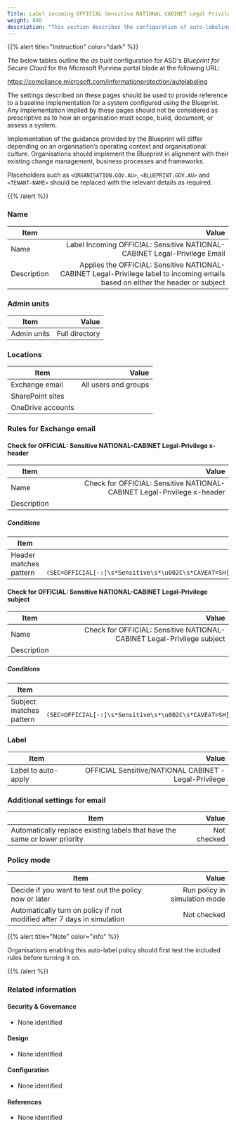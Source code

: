 ```yaml
---
Title: Label incoming OFFICIAL Sensitive NATIONAL CABINET Legal Privilege email
weight: 040
description: "This section describes the configuration of auto-labeling within Microsoft Purview associated with systems built according to guidance in ASD's Blueprint for Secure Cloud."
---
```


{{% alert title="Instruction" color="dark" %}}
 
The below tables outline the *as built* configuration for ASD's *Blueprint for Secure Cloud* for the Microsoft Purview portal blade at the following URL: 
 
https://compliance.microsoft.com/informationprotection/autolabeling
 
The settings described on these pages should be used to provide reference to a baseline implementation for a system configured using the Blueprint. Any implementation implied by these pages should not be considered as prescriptive as to how an organisation must scope, build, document, or assess a system.

Implementation of the guidance provided by the Blueprint will differ depending on an organisation’s operating context and organisational culture. Organisations should implement the Blueprint in alignment with their existing change management, business processes and frameworks.

Placeholders such as `<ORGANISATION.GOV.AU>`, `<BLUEPRINT.GOV.AU>` and `<TENANT-NAME>` should be replaced with the relevant details as required.
 
{{% /alert %}}

### Name

| Item        |                                                                                                                           Value |
| ----------- | ------------------------------------------------------------------------------------------------------------------------------: |
| Name        |                                                       Label Incoming OFFICIAL: Sensitive NATIONAL-CABINET Legal-Privilege Email |
| Description | Applies the OFFICIAL: Sensitive NATIONAL-CABINET Legal-Privilege label to incoming emails based on either the header or subject |

### Admin units

| Item        |          Value |
| ----------- | -------------: |
| Admin units | Full directory |

### Locations

| Item              |                Value |
| ----------------- | -------------------: |
| Exchange email    | All users and groups |
| SharePoint sites  |                      |
| OneDrive accounts |                      |

### Rules for Exchange email

#### Check for OFFICIAL: Sensitive NATIONAL-CABINET Legal-Privilege x-header

| Item        |                                                                   Value |
| ----------- | ----------------------------------------------------------------------: |
| Name        | Check for OFFICIAL: Sensitive NATIONAL-CABINET Legal-Privilege x-header |
| Description |                                                                         |

##### Conditions

| Item                   |                                                                                                                                                                                  Value |
| ---------------------- | -------------------------------------------------------------------------------------------------------------------------------------------------------------------------------------: |
| Header matches pattern | Header name: `X-Protective-Marking`<br>Regular expression: `(?im)(SEC=OFFICIAL[-:]\s*Sensitive\s*\u002C\s*CAVEAT=SH[-:]\s*National[\s-]Cabinet\s*\u002C\s*ACCESS=Legal[\s-]Privilege)` |


#### Check for OFFICIAL: Sensitive NATIONAL-CABINET Legal-Privilege subject

| Item        |                                                                  Value |
| ----------- | ---------------------------------------------------------------------: |
| Name        | Check for OFFICIAL: Sensitive NATIONAL-CABINET Legal-Privilege subject |
| Description |                                                                        |

##### Conditions

| Item                    |                                                                                                                                           Value |
| ----------------------- | ----------------------------------------------------------------------------------------------------------------------------------------------: |
| Subject matches pattern | Regular expression: `(?im)(SEC=OFFICIAL[-:]\s*Sensitive\s*\u002C\s*CAVEAT=SH[-:]\s*National[\s-]Cabinet\s*\u002C\s*ACCESS=Legal[\s-]Privilege)` |

### Label

| Item                |                                                 Value |
| ------------------- | ----------------------------------------------------: |
| Label to auto-apply | OFFICIAL Sensitive/NATIONAL CABINET - Legal-Privilege |

### Additional settings for email

| Item                                                                       |       Value |
| -------------------------------------------------------------------------- | ----------: |
| Automatically replace existing labels that have the same or lower priority | Not checked |

### Policy mode

| Item                                                                    |                         Value |
| ----------------------------------------------------------------------- | ----------------------------: |
| Decide if you want to test out the policy now or later                  | Run policy in simulation mode |
| Automatically turn on policy if not modified after 7 days in simulation |                   Not checked |

{{% alert title="Note" color="info" %}}

Organisations enabling this auto-label policy should first test the included rules before turning it on.

{{% /alert %}}

### Related information

#### Security & Governance

* None identified
  
#### Design

* None identified
  
#### Configuration

* None identified

#### References

* None identified